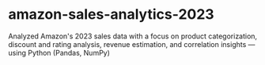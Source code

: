 # amazon-sales-analytics-2023
Analyzed Amazon's 2023 sales data with a focus on product categorization, discount and rating analysis, revenue estimation, and correlation insights — using Python (Pandas, NumPy) 
